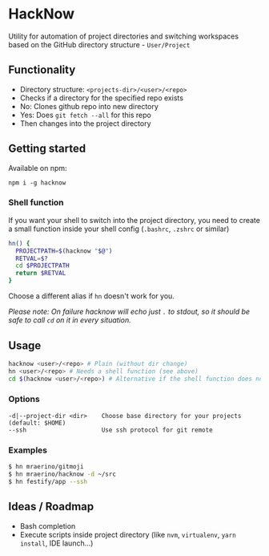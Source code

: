 # HackNow

Utility for automation of project directories and switching workspaces based on the GitHub directory structure - `User/Project`

## Functionality

- Directory structure: `<projects-dir>/<user>/<repo>`
- Checks if a directory for the specified repo exists
- No: Clones github repo into new directory
- Yes: Does `git fetch --all` for this repo
- Then changes into the project directory

## Getting started

Available on npm:

`npm i -g hacknow`

### Shell function

If you want your shell to switch into the project directory, you need to create a small function inside your shell config (`.bashrc`, `.zshrc` or similar)

```sh
hn() {
  PROJECTPATH=$(hacknow "$@")
  RETVAL=$?
  cd $PROJECTPATH
  return $RETVAL
}
```

Choose a different alias if `hn` doesn't work for you.

*Please note: On failure hacknow will echo just `.` to stdout, so it should be safe to call `cd` on it in every situation.*

## Usage

```sh
hacknow <user>/<repo> # Plain (without dir change)
hn <user>/<repo> # Needs a shell function (see above)
cd $(hacknow <user>/<repo>) # Alternative if the shell function does not work for you
```

### Options

```
-d|--project-dir <dir>    Choose base directory for your projects (default: $HOME)
--ssh                     Use ssh protocol for git remote
```

### Examples

```sh
$ hn mraerino/gitmoji
$ hn mraerino/hacknow -d ~/src
$ hn festify/app --ssh
```

## Ideas / Roadmap

- Bash completion
- Execute scripts inside project directory (like `nvm`, `virtualenv`, `yarn install`, IDE launch...)